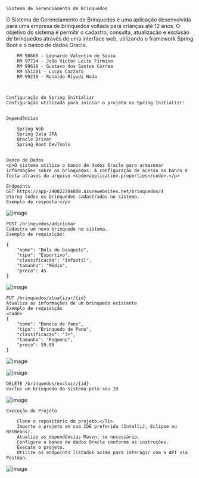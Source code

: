 
    Sistema de Gerenciamento de Brinquedos
   O Sistema de Gerenciamento de Brinquedos é uma aplicação desenvolvida para uma empresa de brinquedos voltada para crianças até 12 anos. O objetivo do sistema é permitir o cadastro, consulta, atualização e exclusão de brinquedos através de uma interface web,     utilizando o framework Spring Boot e o banco de dados Oracle.

    
    
        RM 98660 - Leonardo Valentim de Souza
        RM 97714 - João Victor Leite Firmino
        RM 99618 - Gustavo dos Santos Correa
        RM 551201 - Lucas Cazzaro
        RM 99219 - Ronaldo Riyudi Noda
        
    

    Configuração do Spring Initializr
    Configuração utilizada para iniciar o projeto no Spring Initializr:


    Dependências
    
        Spring Web
        Spring Data JPA
        Oracle Driver
        Spring Boot DevTools
    

    Banco de Dados
    <p>O sistema utiliza o banco de dados Oracle para armazenar informações sobre os brinquedos. A configuração de acesso ao banco é feita através do arquivo <code>application.properties</code>.</p>

    Endpoints
    GET https://app-240822204808.azurewebsites.net/brinquedos/4
    etorna todos os brinquedos cadastrados no sistema.
    Exemplo de resposta:</p>
![image](https://github.com/user-attachments/assets/330ca27e-75c6-4d93-b977-5b7285372e17)

    POST /brinquedos/adicionar
    Cadastra um novo brinquedo no sistema.
    Exemplo de requisição:
    
    {
        "nome": "Bola de basquete",
        "tipo": "Esportivo",
        "classificacao": "Infantil",
        "tamanho": "Médio",
        "preco": 45
    }
![image](https://github.com/user-attachments/assets/1fa602aa-0248-4449-8d48-80f244da0177)

   
   

    PUT /brinquedos/atualizar/{id}
    Atualiza as informações de um brinquedo existente
    Exemplo de requisição
    <code>
    {
        "nome": "Boneca de Pano",
        "tipo": "Brinquedo de Pano",
        "classificacao": "3+",
        "tamanho": "Pequeno",
        "preco": 59.99
    }
  ![image](https://github.com/user-attachments/assets/3c572c3b-b192-4763-a561-08e103ab1a6d)

![image](https://github.com/user-attachments/assets/ebcfec3e-908b-403e-982e-fcdfa2575e44)


    DELETE /brinquedos/excluir/{id}
    exclui um brinquedo do sistema pelo seu ID
![image](https://github.com/user-attachments/assets/6a9bff16-5c5f-4b04-9da1-0b8bbfa1e348)

    Execução do Projeto
  
        Clone o repositório do projeto.</li>
        Importe o projeto em sua IDE preferida (IntelliJ, Eclipse ou NetBeans).
        Atualize as dependências Maven, se necessário.
        Configure o banco de dados Oracle conforme as instruções.
        Execute o projeto.
        Utilize os endpoints listados acima para interagir com a API via Postman.
![image](https://github.com/user-attachments/assets/ff194965-b035-47e1-b68a-12aa6345f3da)

